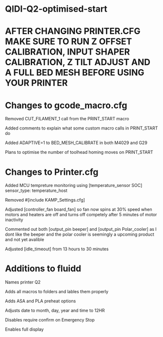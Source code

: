 # QIDI-Q2-optimised-start

# AFTER CHANGING PRINTER.CFG MAKE SURE TO RUN Z OFFSET CALIBRATION, INPUT SHAPER CALIBRATION, Z TILT ADJUST AND A FULL BED MESH BEFORE USING YOUR PRINTER

# Changes to gcode_macro.cfg 
Removed CUT_FILAMENT_1 call from the PRINT_START macro

Added comments to explain what some custom macro calls in PRINT_START do

Added ADAPTIVE=1 to BED_MESH_CALIBRATE in both M4029 and G29

Plans to optimise the number of toolhead homing moves on PRINT_START

# Changes to Printer.cfg
Added MCU tempreture monitoring using [temperature_sensor SOC] sensor_type: temperature_host

Removed #[include KAMP_Settings.cfg]

Adjusted [controller_fan board_fan] so fan now spins at 30% speed when motors and heaters are off and turns off competely after 5 minutes of motor inactivity

Commented out both [output_pin beeper] and [output_pin Polar_cooler] as I dont like the beeper and the polar cooler is seemingly a upcoming product and not yet avalible

Adjusted [idle_timeout] from 13 hours to 30 minutes

# Additions to fluidd 
Names printer Q2

Adds all macros to folders and lables them properly 

Adds ASA and PLA preheat options 

Adjusts date to month, day, year and time to 12HR

Disables require confirm on Emergency Stop 

Enables full display
